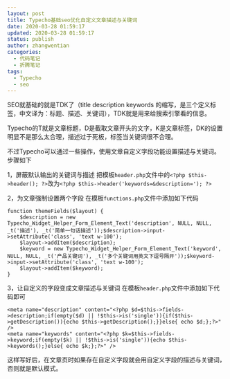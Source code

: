 ```yaml
---
layout: post
title: Typecho基础seo优化自定义文章描述与关键词
date: 2020-03-28 01:59:17
updated: 2020-03-28 01:59:17
status: publish
author: zhangwentian
categories: 
  - 代码笔记
  - 折腾笔记
tags: 
  - Typecho
  - seo
---
```



SEO就基础的就是TDK了（title description keywords 的缩写，是三个定义标签，中文译为：标题、描述、关键词），TDK就是用来给搜索引擎看的信息。

Typecho的T就是文章标题，D是截取文章开头的文字，K是文章标签，DK的设置明显不是那么太合理，描述过于死板，标签当关键词很不合理。

不过Typecho可以通过一些操作，使用文章自定义字段功能设置描述与关键词。步骤如下

1，屏蔽默认输出的关键词与描述
把模板`header.php`文件中的`<?php $this->header(); ?>`改为`<?php $this->header('keywords=&description='); ?>`

2，为文章强制设置两个字段
在模板`functions.php`文件中添加如下代码

```
function themeFields($layout) {
    $description = new Typecho_Widget_Helper_Form_Element_Text('description', NULL, NULL, _t('描述'), _t('简单一句话描述'));$description->input->setAttribute('class', 'text w-100');
    $layout->addItem($description);
    $keyword = new Typecho_Widget_Helper_Form_Element_Text('keyword', NULL, NULL, _t('产品关键词'), _t('多个关键词用英文下逗号隔开'));$keyword->input->setAttribute('class', 'text w-100');
    $layout->addItem($keyword);
}

```

3，让自定义的字段变成文章描述与关键词
在模板`header.php`文件中添加如下代码即可

```
<meta name="description" content="<?php $d=$this->fields->description;if(empty($d) || !$this->is('single')){if($this->getDescription()){echo $this->getDescription();}}else{ echo $d;};?>" />
<meta name="keywords" content="<?php $k=$this->fields->keyword;if(empty($k) || !$this->is('single')){echo $this->keywords();}else{ echo $k;};?>" />
```

这样写好后，在文章页时如果存在自定义字段就会用自定义字段的描述与关键词，否则就是默认模式。